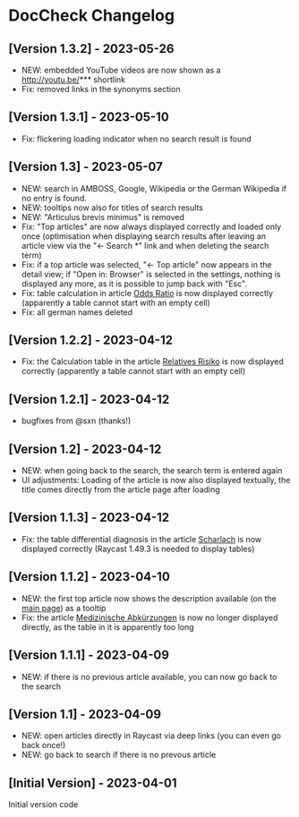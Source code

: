 # DocCheck Changelog

## [Version 1.3.2] - 2023-05-26

- NEW: embedded YouTube videos are now shown as a http://youtu.be/*** shortlink
- Fix: removed links in the synonyms section

## [Version 1.3.1] - 2023-05-10

- Fix: flickering loading indicator when no search result is found

## [Version 1.3] - 2023-05-07

- NEW: search in AMBOSS, Google, Wikipedia or the German Wikipedia if no entry is found.
- NEW: tooltips now also for titles of search results
- NEW: "Articulus brevis minimus" is removed
- Fix: "Top articles" are now always displayed correctly and loaded only once (optimisation when displaying search results after leaving an article view via the "← Search \*" link and when deleting the search term)
- Fix: if a top article was selected, "← Top article" now appears in the detail view; if "Open in: Browser" is selected in the settings, nothing is displayed any more, as it is possible to jump back with "Esc".
- Fix: table calculation in article [Odds Ratio](https://flexikon.doccheck.com/de/Odds_Ratio) is now displayed correctly (apparently a table cannot start with an empty cell)
- Fix: all german names deleted

## [Version 1.2.2] - 2023-04-12

- Fix: the Calculation table in the article [Relatives Risiko](https://flexikon.doccheck.com/de/Relatives_Risiko) is now displayed correctly (apparently a table cannot start with an empty cell)

## [Version 1.2.1] - 2023-04-12

- bugfixes from @sxn (thanks!)

## [Version 1.2] - 2023-04-12

- NEW: when going back to the search, the search term is entered again
- UI adjustments: Loading of the article is now also displayed textually, the title comes directly from the article page after loading

## [Version 1.1.3] - 2023-04-12

- Fix: the table differential diagnosis in the article [Scharlach](https://flexikon.doccheck.com/de/Scharlach) is now displayed correctly (Raycast 1.49.3 is needed to display tables)

## [Version 1.1.2] - 2023-04-10

- NEW: the first top article now shows the description available (on the [main page](https://flexikon.doccheck.com/de/Hauptseite)) as a tooltip
- Fix: the article [Medizinische Abkürzungen](https://flexikon.doccheck.com/de/Medizinische_Abkürzungen) is now no longer displayed directly, as the table in it is apparently too long

## [Version 1.1.1] - 2023-04-09

- NEW: if there is no previous article available, you can now go back to the search

## [Version 1.1] - 2023-04-09

- NEW: open articles directly in Raycast via deep links (you can even go back once!)
- NEW: go back to search if there is no prevous article

## [Initial Version] - 2023-04-01

Initial version code
